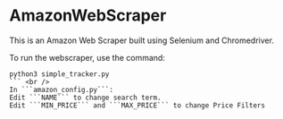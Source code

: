 # AmazonWebScraper
This is an Amazon Web Scraper built using Selenium and Chromedriver.

To run the webscraper, use the command:  
```
python3 simple_tracker.py
``` <br />
In ```amazon_config.py```:
Edit ```NAME``` to change search term.
Edit ```MIN_PRICE``` and ```MAX_PRICE``` to change Price Filters
